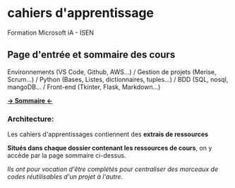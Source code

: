 # cahiers d'apprentissage
Formation Microsoft iA - ISEN


## Page d'entrée et sommaire des cours 

Environnements (VS Code, Github, AWS...) / Gestion de projets (Merise, Scrum...) / Python (Bases, Listes, dictionnaires, tuples...) / BDD (SQL, nosql, mangoDB... / Front-end (Tkinter, Flask, Markdown...)

[**-> Sommaire <-**](https://github.com/adthw/cahiers_apprentissage/blob/main/Archive_cours.ipynb)

### Architecture: 
Les cahiers d'apprentissages contiennent des **extrais de ressources**

**Situés dans chaque dossier contenant les ressources de cours**, on y accède par la page sommaire ci-dessus.

*Ils ont pour vocation d'être complétés pour centraliser des morceaux de codes réutilisables d'un projet à l'autre.*
